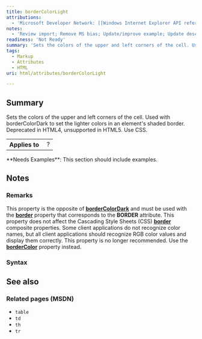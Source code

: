 ```yaml
---
title: borderColorLight
attributions:
  - 'Microsoft Developer Network: [[Windows Internet Explorer API reference](http://msdn.microsoft.com/en-us/library/ie/hh828809%28v=vs.85%29.aspx) Article]'
notes:
  - 'Review import; Remove MS bias; Update/improve example; Update descriptions; Fix lists & compatibility info'
readiness: 'Not Ready'
summary: 'Sets the colors of the upper and left corners of the cell. Used with borderColorDark to set the lighter colors in an element''s shaded border. Deprecated in HTML4, unsupported in HTML5. Use CSS.'
tags:
  - Markup
  - Attributes
  - HTML
uri: html/attributes/borderColorLight

---
```

## <span>Summary</span>

Sets the colors of the upper and left corners of the cell. Used with borderColorDark to set the lighter colors in an element's shaded border. Deprecated in HTML4, unsupported in HTML5. Use CSS.

<table class="wikitable">
<tr>
<th>
Applies to

</th>
<td>
 ?

</td>
</tr>
</table>
**Needs Examples**: This section should include examples.

## <span>Notes</span>

### <span>Remarks</span>

This property is the opposite of [**borderColorDark**](/html/attributes/borderColorDark) and must be used with the [**border**](/html/attributes/border) property that corresponds to the **BORDER** attribute. This property does not affect the Cascading Style Sheets (CSS) [**border**](/css/properties/border) composite properties. Some client applications do not recognize color names, but all client applications should recognize RGB color values and display them correctly. This property is no longer recommended. Use the [**borderColor**](/css/properties/border-color) property instead.

### <span>Syntax</span>

## <span>See also</span>

### <span>Related pages (MSDN)</span>

-   `table`
-   `td`
-   `th`
-   `tr`

